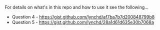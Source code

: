 
For details on what's in this repo and how to use it see the following...
* Question 4 - https://gist.github.com/lynchd/af7ba7b7d200848799b8
* Question 5 - https://gist.github.com/lynchd/28a1d61d635e30b7068a
 

